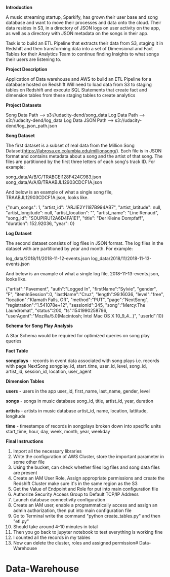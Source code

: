 <b>Introduction</b>

A music streaming startup, Sparkify, has grown their user base and song database and want to move their processes and data onto the cloud. Their data resides in S3, in a directory of JSON logs on user activity on the app, as well as a directory with JSON metadata on the songs in their app.

Task is to build an ETL Pipeline that extracts their data from S3, staging it in Redshift and then transforming data into a set of Dimensional and Fact Tables for their Analytics Team to continue finding Insights to what songs their users are listening to.

<b>Project Description</b>

Application of Data warehouse and AWS to build an ETL Pipeline for a database hosted on Redshift Will need to load data from S3 to staging tables on Redshift and execute SQL Statements that create fact and dimension tables from these staging tables to create analytics

<b>Project Datasets</b>

Song Data Path     -->     s3://udacity-dend/song_data
Log Data Path      -->     s3://udacity-dend/log_data
Log Data JSON Path -->     s3://udacity-dend/log_json_path.json

<b>Song Dataset</b>

The first dataset is a subset of real data from the Million Song Dataset(https://labrosa.ee.columbia.edu/millionsong/). Each file is in JSON format and contains metadata about a song and the artist of that song. The files are partitioned by the first three letters of each song's track ID. 
For example:

song_data/A/B/C/TRABCEI128F424C983.json
song_data/A/A/B/TRAABJL12903CDCF1A.json

And below is an example of what a single song file, TRAABJL12903CDCF1A.json, looks like.

{"num_songs": 1, "artist_id": "ARJIE2Y1187B994AB7", "artist_latitude": null, "artist_longitude": null, "artist_location": "", "artist_name": "Line Renaud", "song_id": "SOUPIRU12A6D4FA1E1", "title": "Der Kleine Dompfaff", "duration": 152.92036, "year": 0}

<b>Log Dataset</b>

The second dataset consists of log files in JSON format. The log files in the dataset with are partitioned by year and month.
For example:

log_data/2018/11/2018-11-12-events.json
log_data/2018/11/2018-11-13-events.json

And below is an example of what a single log file, 2018-11-13-events.json, looks like.

{"artist":"Pavement", "auth":"Logged In", "firstName":"Sylvie", "gender", "F", "itemInSession":0, "lastName":"Cruz", "length":99.16036, "level":"free", "location":"Klamath Falls, OR", "method":"PUT", "page":"NextSong", "registration":"1.541078e+12", "sessionId":345, "song":"Mercy:The Laundromat", "status":200, "ts":1541990258796, "userAgent":"Mozilla/5.0(Macintosh; Intel Mac OS X 10_9_4...)", "userId":10}

<b>Schema for Song Play Analysis</b>

A Star Schema would be required for optimized queries on song play queries

<b>Fact Table</b>

<b>songplays</b> - records in event data associated with song plays i.e. records with page NextSong
songplay_id, start_time, user_id, level, song_id, artist_id, session_id, location, user_agent

<b>Dimension Tables</b>

<b>users</b> - users in the app
user_id, first_name, last_name, gender, level

<b>songs</b> - songs in music database
song_id, title, artist_id, year, duration

<b>artists</b> - artists in music database
artist_id, name, location, lattitude, longitude

<b>time</b> - timestamps of records in songplays broken down into specific units
start_time, hour, day, week, month, year, weekday

<b>Final Instructions</b>

1. Import all the necessary libraries
2. Write the configuration of AWS Cluster, store the important parameter in some other file
3. Using the bucket, can check whether files log files and song data files are present
4. Create an IAM User Role, Assign appropriate permissions and create the Redshift Cluster make sure it's in the same region as the S3
5. Get the Value of Endpoint and Role for put into main configuration file
6. Authorize Security Access Group to Default TCP/IP Address
7. Launch database connectivity configuration
8. Create an IAM user, enable a programmatically access and assign an admin authorization, then put into main configuration file
9. Go to Terminal write the command "python create_tables.py" and then "etl.py"
10. Should take around 4-10 minutes in total
11. Then you go back to jupyter notebook to test everything is working fine
12. I counted all the records in my tables
13. Now can delete the cluster, roles and assigned permission# Data-Warehouse
# Data-Warehouse
